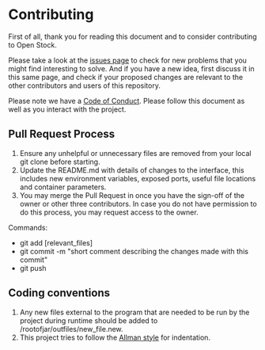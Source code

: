 # Contributing

First of all, thank you for reading this document and to consider contributing to Open Stock.

Please take a look at the [issues page](https://github.com/lcmeyer37/openstock/issues) to check for new problems that you might find interesting to solve. And if you have a new idea, first discuss it in this same page, and check if your proposed changes are relevant to the other contributors and users of this repository. 

Please note we have a [Code of Conduct](CODE_OF_CONDUCT.md). Please follow this document as well as you interact with the project.

## Pull Request Process

1. Ensure any unhelpful or unnecessary files are removed from your local git clone before starting.
2. Update the README.md with details of changes to the interface, this includes new environment variables, exposed ports, useful file locations and container parameters.
3. You may merge the Pull Request in once you have the sign-off of the owner or other three contributors. In case you do not have permission to do this process, you may request access to the owner.

Commands: 
* git add [relevant_files]
* git commit -m "short comment describing the changes made with this commit"
* git push

## Coding conventions

1. Any new files external to the program that are needed to be run by the project during runtime should be added to /rootofjar/outfiles/new_file.new.
2. This project tries to follow the [Allman style](https://en.wikipedia.org/wiki/Indentation_style#Allman_style) for indentation. 
